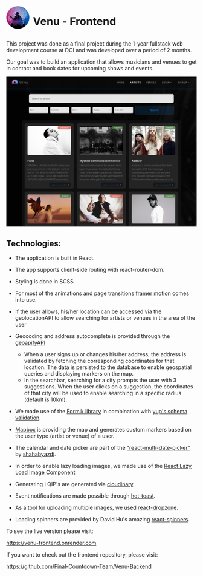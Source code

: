 <div style="display: flex; align-items: center; width:100%">
<img src="./src/img/venu-logo.png" height=60>
<h1 style="padding-left: 10px">Venu - Frontend</h1>
</div>

This project was done as a final project during the 1-year fullstack web development course at DCI and was developed over a period of 2 months.

Our goal was to build an application that allows musicians and venues to get in contact and book dates for upcoming shows and events.

![preview-venu](./src/img/preview-venu.png)

## Technologies:

- The application is built in React.

- The app supports client-side routing with react-router-dom.

- Styling is done in SCSS

- For most of the animations and page transitions [framer motion](https://www.framer.com/motion/) comes into use.

- If the user allows, his/her location can be accessed via the geolocationAPI to allow searching for artists or venues in the area of the user

- Geocoding and address autocomplete is provided through the [geoapifyAPI](https://www.geoapify.com/)

  - When a user signs up or changes his/her address, the address is validated by fetching the corresponding coordinates for that location. The data is persisted to the database to enable geospatial queries and displaying markers on the map.
  - In the searchbar, searching for a city prompts the user with 3 suggestions. When the user clicks on a suggestion, the coordinates of that city will be used to enable searching in a specific radius (default is 10km).

- We made use of the [Formik library](https://formik.org/) in combination with [yup's schema validation](https://www.npmjs.com/package/yup).

- [Mapbox](https://www.mapbox.com/) is providing the map and generates custom markers based on the user type (artist or venue) of a user.

- The calendar and date picker are part of the ["react-multi-date-picker"](https://www.npmjs.com/package/react-multi-date-picker) by [shahabyazdi](https://github.com/shahabyazdi).

- In order to enable lazy loading images, we made use of the [React Lazy Load Image Component](https://www.npmjs.com/package/react-lazy-load-image-component)

- Generating LQIP's are generated via [cloudinary](https://cloudinary.com/).

- Event notifications are made possible through [hot-toast](https://react-hot-toast.com/).

- As a tool for uploading multiple images, we used [react-dropzone](https://react-dropzone.js.org/).

- Loading spinners are provided by David Hu's amazing [react-spinners](https://www.davidhu.io/react-spinners/).

To see the live version please visit:

https://venu-frontend.onrender.com

If you want to check out the frontend repository, please visit:

https://github.com/Final-Countdown-Team/Venu-Backend
